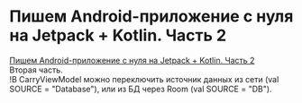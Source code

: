 ﻿# Пишем Android-приложение с нуля на Jetpack + Kotlin. Часть 2

[Пишем Android-приложение с нуля на Jetpack + Kotlin. Часть 2](https://youtu.be/1YLWWgTvoUE) <br>
Вторая часть.<br>
!В CarryViewModel можно переключить источник данных из сети (val SOURCE = "Database"), или из БД через Room (val SOURCE = "DB").